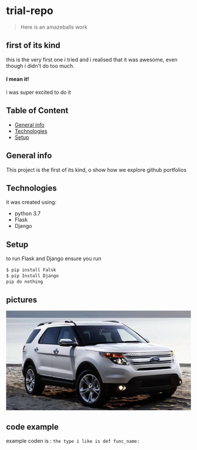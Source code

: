 # trial-repo
> Here is an amazeballs work 

## first of its kind
this is the very first one i tried and i realised that it was awesome, even though i didn't do too much.
#### I mean it!
i was super excited to do it

## Table of Content
* [General info](#general-info)
* [Technologies](#technologies)
* [Setup ](#setup)

## General info 
This project is the first of its kind, o show how we explore github portfolios 

## Technologies 
it was created using:
* python 3.7 
* Flask 
* Django

## Setup 
to run Flask and Django ensure you run 

```
$ pip install Falsk 
$ pip Install Django
pip do nothing 
```
## pictures 
![The Car of my dreams](./img/images_edit.jpg)

## code example
example coden is :
```the type i like is def func_name:```
